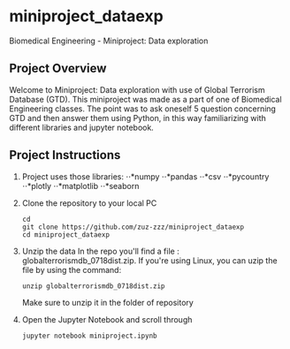 # miniproject_dataexp
Biomedical Engineering - Miniproject: Data exploration

## Project Overview

Welcome to Miniproject: Data exploration with use of Global Terrorism Database (GTD). This miniproject was made as a part of one of Biomedical Engineering classes. The point was to ask oneself 5 question concerning GTD and then answer them using Python, in this way familiarizing with different libraries and jupyter notebook.

## Project Instructions

1. Project uses those libraries:
    ⋅⋅*numpy
    ⋅⋅*pandas
    ⋅⋅*csv
    ⋅⋅*pycountry
    ⋅⋅*plotly
    ⋅⋅*matplotlib
    ⋅⋅*seaborn
    
2. Clone the repository to your local PC

    ```
    cd
    git clone https://github.com/zuz-zzz/miniproject_dataexp
    cd miniproject_dataexp
    ```


3. Unzip the data
    In the repo you'll find a file : globalterrorismdb_0718dist.zip. If you're using Linux, you can uzip the file by using the command:

    ```
    unzip globalterrorismdb_0718dist.zip
    ```
    
    Make sure to unzip it in the folder of repository


4. Open the Jupyter Notebook and scroll through
    
    ```
    jupyter notebook miniproject.ipynb
    ```
  